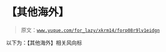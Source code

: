 # 【其他海外】

> 原文：[`www.yuque.com/for_lazy/xkrm14/forp08r9lv1eidgn`](https://www.yuque.com/for_lazy/xkrm14/forp08r9lv1eidgn)

以下为：【其他海外】相关风向标





